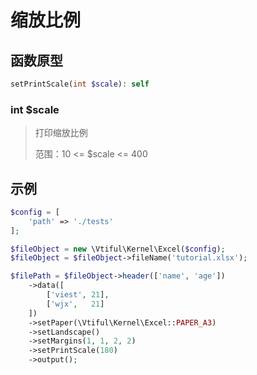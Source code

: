 # 缩放比例

## 函数原型

```php
setPrintScale(int $scale): self
```

### **int $scale**

> 打印缩放比例
>
> 范围：10 <= $scale <= 400

## 示例

```php
$config = [
    'path' => './tests'
];

$fileObject = new \Vtiful\Kernel\Excel($config);
$fileObject = $fileObject->fileName('tutorial.xlsx');

$filePath = $fileObject->header(['name', 'age'])
    ->data([
        ['viest', 21],
        ['wjx',   21]
    ])
    ->setPaper(\Vtiful\Kernel\Excel::PAPER_A3)
    ->setLandscape()
    ->setMargins(1, 1, 2, 2)
    ->setPrintScale(180)
    ->output();
```